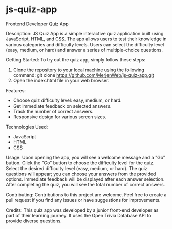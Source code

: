 # js-quiz-app
Frontend Developer Quiz App

Description:
JS Quiz App is a simple interactive quiz application built using JavaScript, HTML, and CSS. The app allows users to test their knowledge in various categories and difficulty levels. Users can select the difficulty level (easy, medium, or hard) and answer a series of multiple-choice questions.

Getting Started:
To try out the quiz app, simply follow these steps:

1. Clone the repository to your local machine using the following command:
   git clone https://github.com/MerjenWeb/js-quiz-app.git
2. Open the index.html file in your web browser.

Features:
 - Choose quiz difficulty level: easy, medium, or hard.
 - Get immediate feedback on selected answers.
 - Track the number of correct answers.
 - Responsive design for various screen sizes.

Technologies Used:
 - JavaScript
 - HTML
 - CSS

Usage:
Upon opening the app, you will see a welcome message and a "Go" button.
Click the "Go" button to choose the difficulty level for the quiz.
Select the desired difficulty level (easy, medium, or hard).
The quiz questions will appear; you can choose your answers from the provided options.
Immediate feedback will be displayed after each answer selection.
After completing the quiz, you will see the total number of correct answers.

Contributing:
Contributions to this project are welcome. Feel free to create a pull request if you find any issues or have suggestions for improvements.

Credits:
This quiz app was developed by a junior front-end developer as part of their learning journey. It uses the Open Trivia Database API to provide diverse questions.
